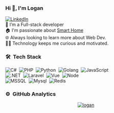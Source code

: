 ### Hi 👋, I'm Logan

<a href="https://www.linkedin.com/in/logan-tw/" target="_blank"><img src="https://img.shields.io/badge/LinkedIn-%230077B5.svg?&style=flat-square&logo=linkedin&logoColor=white" alt="LinkedIn"></a>
<br>
🌱 I’m a Full-stack developer <br>
🏠 I'm passionate about [Smart Home](https://blog.dotw.me/2022/rent-smart-home/) <br>
🌐 Always looking to learn more about Web Dev.<br>
👨‍💻 Technology keeps me curious and motivated.


### 🛠 &nbsp;Tech Stack
![C#](https://custom-icon-badges.demolab.com/badge/-C%23-05122A?logo=cshrp&logoColor=white)&nbsp;
![PHP](https://img.shields.io/badge/-PHP-05122A?style=flat&logo=PHP)&nbsp;
![Python](https://img.shields.io/badge/-Python-05122A?style=flat&logo=python)&nbsp;
![Golang](https://img.shields.io/badge/-Golang-05122A?style=flat&logo=go)&nbsp;
![JavaScript](https://img.shields.io/badge/-JavaScript-05122A?style=flat&logo=javascript)&nbsp; \
![.NET](https://img.shields.io/badge/-.NET-05122A?style=flat&logo=.net)&nbsp;
![Laravel](https://img.shields.io/badge/-Laravel-05122A?style=flat&logo=laravel)&nbsp;
![Vue](https://img.shields.io/badge/-Vue-05122A?style=flat&logo=vue.js)&nbsp;
![Node](https://img.shields.io/badge/-Node-05122A?style=flat&logo=node.js)&nbsp; \
![MSSQL](https://img.shields.io/badge/-MSSQL-05122A?style=flat&logo=microsoft-sql-server)&nbsp;
![Mysql](https://img.shields.io/badge/-MySQL-05122A?style=flat&logo=mysql&logoColor=white)&nbsp;
![Redis](https://img.shields.io/badge/-Redis-05122A?style=flat&logo=redis)&nbsp;

### ⚙️ &nbsp;GitHub Analytics

<p align="center">
  <a href="https://github.com/iml885203/"><img src="https://github-readme-stats.vercel.app/api?username=iml885203&show_icons=true&theme=gotham" alt="logan" />
  </a>
</p>
